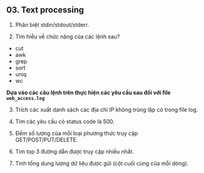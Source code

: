 ## 03. Text processing

1. Phân biệt stdin/stdout/stderr.

2. Tìm hiểu về chức năng của các lệnh sau?
- cut
- awk
- grep
- sort
- uniq
- wc

**Dựa vào các câu lệnh trên thực hiện các yêu cầu sau đối với file `web_access.log`**

3. Trích các xuất danh sách các địa chỉ IP không trùng lặp có trong file log.
   
4. Tìm các yêu cầu có status code là 500.

5. Đếm số lượng của mỗi loại phương thức truy cập GET/POST/PUT/DELETE.

4. Tìm top 3 đường dẫn được truy cập nhiều nhất.

5. Tính tổng dung lượng dữ liệu được gửi (cột cuối cùng của mỗi dòng).
